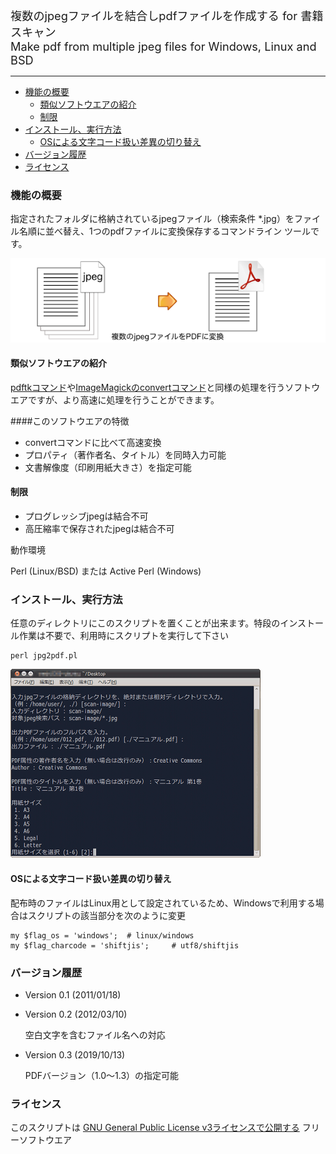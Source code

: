 <span style="font-size:1.3em;">複数のjpegファイルを結合しpdfファイルを作成する for 書籍スキャン<br />Make pdf from multiple jpeg files   for Windows, Linux and BSD</span>

---

- [機能の概要](#機能の概要)
  - [類似ソフトウエアの紹介](#類似ソフトウエアの紹介)
  - [制限](#制限)
- [インストール、実行方法](#インストール実行方法)
  - [OSによる文字コード扱い差異の切り替え](#osによる文字コード扱い差異の切り替え)
- [バージョン履歴](#バージョン履歴)
- [ライセンス](#ライセンス)

###  機能の概要
指定されたフォルダに格納されているjpegファイル（検索条件 *.jpg）をファイル名順に並べ替え、1つのpdfファイルに変換保存するコマンドライン ツールです。

![機能の概要図](readme_pics/img2pdf-step3.png)

#### 類似ソフトウエアの紹介
[pdftkコマンド](https://www.pdflabs.com/tools/pdftk-the-pdf-toolkit/)や[ImageMagickのconvertコマンド](http://www.imagemagick.org/script/convert.php)と同様の処理を行うソフトウエアですが、より高速に処理を行うことができます。

####このソフトウエアの特徴

- convertコマンドに比べて高速変換
- プロパティ（著作者名、タイトル）を同時入力可能
- 文書解像度（印刷用紙大きさ）を指定可能

#### 制限

- プログレッシブjpegは結合不可
- 高圧縮率で保存されたjpegは結合不可

 動作環境

Perl (Linux/BSD) または Active Perl (Windows)

### インストール、実行方法
任意のディレクトリにこのスクリプトを置くことが出来ます。特段のインストール作業は不要で、利用時にスクリプトを実行して下さい

    perl jpg2pdf.pl

![スクリプト実行中の画面表示例](readme_pics/soft-jpg2pdf-cmdline.png)

#### OSによる文字コード扱い差異の切り替え
配布時のファイルはLinux用として設定されているため、Windowsで利用する場合はスクリプトの該当部分を次のように変更

    my $flag_os = 'windows';  # linux/windows
    my $flag_charcode = 'shiftjis';     # utf8/shiftjis

### バージョン履歴
- Version 0.1 (2011/01/18)

- Version 0.2 (2012/03/10)

  空白文字を含むファイル名への対応 

- Version 0.3 (2019/10/13)

  PDFバージョン（1.0〜1.3）の指定可能 

### ライセンス
このスクリプトは [GNU General Public License v3ライセンスで公開する](https://gpl.mhatta.org/gpl.ja.html) フリーソフトウエア

